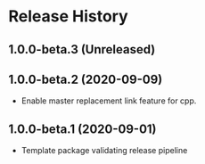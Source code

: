 # Release History

## 1.0.0-beta.3 (Unreleased)


## 1.0.0-beta.2 (2020-09-09)

* Enable master replacement link feature for cpp.

## 1.0.0-beta.1 (2020-09-01)

* Template package validating release pipeline
